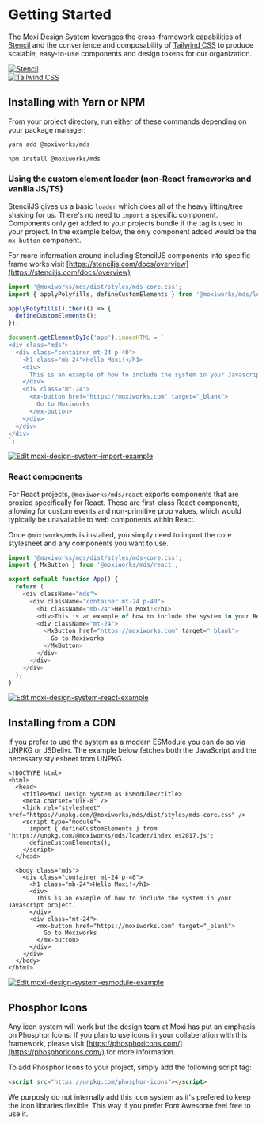 # Getting Started

The Moxi Design System leverages the cross-framework capabilities of [Stencil](https://stenciljs.com/) and the convenience and composability of [Tailwind CSS](https://tailwindcss.com/)
to produce scalable, easy-to-use components and design tokens for our organization.

<section class="mds">
  <div class="flex h-128 overflow-hidden mb-40">
    <a class="flex items-center w-1/2 bg-white" href="https://stenciljs.com/" target="_blank">
      <img src="~@source/assets/stencil.png" class="object-contain" alt="Stencil">
    </a>
    <div class="w-20"></div>
    <a class="flex items-center w-1/2 bg-white" href="https://tailwindcss.com/" target="_blank">
      <img src="~@source/assets/tailwind.png" class="object-contain" alt="Tailwind CSS">
    </a>
  </div>
</section>

## Installing with Yarn or NPM

From your project directory, run either of these commands depending on your package manager:

```bash
yarn add @moxiworks/mds
```

```bash
npm install @moxiworks/mds
```

### Using the custom element loader (non-React frameworks and vanilla JS/TS)

StencilJS gives us a basic `loader` which does all of the heavy lifting/tree shaking for us. There's no need to `import` a specific component. Components only get added to your projects bundle if the tag is used in your project. In the example below, the only component added would be the `mx-button` component.

For more information around including StencilJS components into specific frame works visit [https://stenciljs.com/docs/overview](https://stenciljs.com/docs/overview)

```js
import '@moxiworks/mds/dist/styles/mds-core.css';
import { applyPolyfills, defineCustomElements } from '@moxiworks/mds/loader';

applyPolyfills().then(() => {
  defineCustomElements();
});

document.getElementById('app').innerHTML = `
<div class="mds">
  <div class="container mt-24 p-40">
    <h1 class="mb-24">Hello Moxi!</h1>
    <div>
      This is an example of how to include the system in your Javascript project.
    </div>
    <div class="mt-24">
      <mx-button href="https://moxiworks.com" target="_blank">
        Go to Moxiworks
      </mx-button>
    </div>
  </div>
</div>
`;
```

[![Edit moxi-design-system-import-example](https://codesandbox.io/static/img/play-codesandbox.svg)](https://codesandbox.io/s/moxi-design-system-import-example-1ppbe?autoresize=1&fontsize=12&hidenavigation=1&theme=dark)

### React components

For React projects, `@moxiworks/mds/react` exports components that are proxied specifically for React.
These are first-class React components, allowing for custom events and non-primitive prop values, which
would typically be unavailable to web components within React.

Once `@moxiworks/mds` is installed, you simply need to import the core stylesheet and any components
you want to use.

```js
import '@moxiworks/mds/dist/styles/mds-core.css';
import { MxButton } from '@moxiworks/mds/react';

export default function App() {
  return (
    <div className="mds">
      <div className="container mt-24 p-40">
        <h1 className="mb-24">Hello Moxi!</h1>
        <div>This is an example of how to include the system in your React project.</div>
        <div className="mt-24">
          <MxButton href="https://moxiworks.com" target="_blank">
            Go to Moxiworks
          </MxButton>
        </div>
      </div>
    </div>
  );
}
```

[![Edit moxi-design-system-react-example](https://codesandbox.io/static/img/play-codesandbox.svg)](https://codesandbox.io/s/moxi-design-system-react-example-uzpn6v?file=/src/App.js&autoresize=1&fontsize=12&hidenavigation=1&theme=dark)

## Installing from a CDN

If you prefer to use the system as a modern ESModule you can do so via UNPKG or JSDelivr.
The example below fetches both the JavaScript and the necessary stylesheet from UNPKG.

```html{6-10}
<!DOCTYPE html>
<html>
  <head>
    <title>Moxi Design System as ESModule</title>
    <meta charset="UTF-8" />
    <link rel="stylesheet" href="https://unpkg.com/@moxiworks/mds/dist/styles/mds-core.css" />
    <script type="module">
      import { defineCustomElements } from 'https://unpkg.com/@moxiworks/mds/loader/index.es2017.js';
      defineCustomElements();
    </script>
  </head>

  <body class="mds">
    <div class="container mt-24 p-40">
      <h1 class="mb-24">Hello Moxi!</h1>
      <div>
        This is an example of how to include the system in your Javascript project.
      </div>
      <div class="mt-24">
        <mx-button href="https://moxiworks.com" target="_blank">
          Go to Moxiworks
        </mx-button>
      </div>
    </div>
  </body>
</html>
```

[![Edit moxi-design-system-esmodule-example](https://codesandbox.io/static/img/play-codesandbox.svg)](https://codesandbox.io/s/agitated-cannon-tw60n?fontsize=14&hidenavigation=1&theme=dark)

## Phosphor Icons

Any icon system will work but the design team at Moxi has put an emphasis on Phosphor Icons. If you plan to use icons in your collaberation with this framework, please visit [https://phosphoricons.com/](https://phosphoricons.com/) for more information.

To add Phosphor Icons to your project, simply add the following script tag:

```html
<script src="https://unpkg.com/phosphor-icons"></script>
```

We purposly do not internally add this icon system as it's prefered to keep the icon libraries flexible. This way if you prefer Font Awesome feel free to use it.
